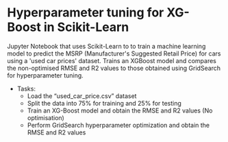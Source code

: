 # Hyperparameter tuning for XG-Boost in Scikit-Learn
Jupyter Notebook that uses Scikit-Learn to to train a machine learning model to predict the MSRP (Manufacturer's Suggested Retail Price) for cars using a 'used car prices' dataset. Trains an XGBoost model and compares the non-optimised RMSE and R2 values to those obtained using GridSearch for hyperparameter tuning.

- Tasks:
    - Load the “used_car_price.csv” dataset
    - Split the data into 75% for training and 25% for testing
    - Train an XG-Boost model and obtain the RMSE and R2 values (No optimisation)
    - Perform GridSearch hyperparameter optimization and obtain the RMSE and R2 values

